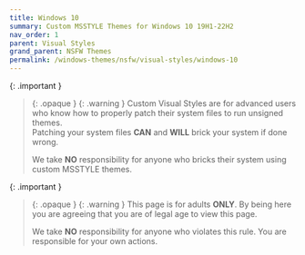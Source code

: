 ```yaml
---
title: Windows 10
summary: Custom MSSTYLE Themes for Windows 10 19H1-22H2
nav_order: 1
parent: Visual Styles
grand_parent: NSFW Themes
permalink: /windows-themes/nsfw/visual-styles/windows-10
---
```


{: .important }
> {: .opaque }
> {: .warning }
> Custom Visual Styles are for advanced users who know how to properly patch their system files to run unsigned themes.  
> Patching your system files **CAN** and **WILL** brick your system if done wrong.
>
> We take **NO** responsibility for anyone who bricks their system using custom MSSTYLE themes.

{: .important }
> {: .opaque }
> {: .warning }
> This page is for adults **ONLY**. By being here you are agreeing that you are of legal age to view this page.
>
> We take **NO** responsibility for anyone who violates this rule. You are responsible for your own actions.

<!-- ////////////////////////////////////////////////////////////////////////////////////////////////////////////////////// -->

[WIP]: /WIP

<!-- ////////////////////////////////////////////////////////////////////////////////////////////////////////////////////// -->
